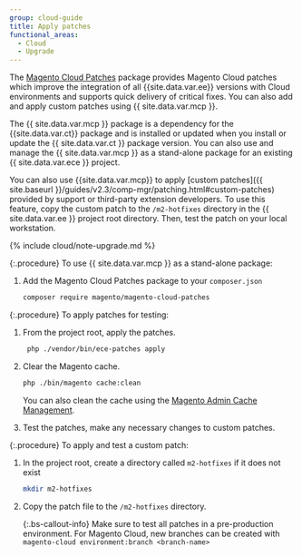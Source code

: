```yaml
---
group: cloud-guide
title: Apply patches
functional_areas:
  - Cloud
  - Upgrade
---
```

The [Magento Cloud Patches](https://github.com/magento/magento-cloud-patches) package
provides Magento Cloud patches which improve the integration of all {{site.data.var.ee}} versions with Cloud environments and supports quick delivery of critical fixes. You can also add and apply custom patches using {{ site.data.var.mcp }}.

The {{ site.data.var.mcp }} package is a dependency for the {{site.data.var.ct}} package and is installed or updated when you install or update the {{ site.data.var.ct }} package version. You can also use and manage the {{ site.data.var.mcp }} as a stand-alone package for an existing {{ site.data.var.ece }} project.

You can also use {{site.data.var.mcp}} to apply [custom patches]({{ site.baseurl }}/guides/v2.3/comp-mgr/patching.html#custom-patches) provided by support or third-party extension developers.  To use this feature,  copy the custom patch to the `/m2-hotfixes` directory in the {{ site.data.var.ee }} project root directory. Then, test the patch on your local workstation.

{% include cloud/note-upgrade.md %}

{:.procedure}
To use {{ site.data.var.mcp }} as a stand-alone package: 

1. Add the Magento Cloud Patches package to your `composer.json`

    ```bash
    composer require magento/magento-cloud-patches
    ```
    
{:.procedure}
To apply patches for testing:

1. From the project root, apply the patches.

    ```bash
     php ./vendor/bin/ece-patches apply
    ```

1. Clear the Magento cache.

    ```bash
    php ./bin/magento cache:clean
    ```

    You can also clean the cache using the [Magento Admin Cache Management](http://docs.magento.com/m2/ee/user_guide/system/cache-management.html).

1. Test the patches, make any necessary changes to custom patches.

{:.procedure}
To apply and test a custom patch:

1. In the project root, create a directory called `m2-hotfixes` if it does not exist

    ```bash
    mkdir m2-hotfixes
    ```

1. Copy the patch file to the `/m2-hotfixes` directory.

    {:.bs-callout-info}
    Make sure to test all patches in a pre-production environment.  For Magento Cloud, new branches can be created with `magento-cloud environment:branch <branch-name>`
